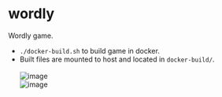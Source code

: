 # wordly
Wordly game. 
- `./docker-build.sh` to build game in docker. 
- Built files are mounted to host and located in `docker-build/`. \
\
![image](https://github.com/user-attachments/assets/02789a1c-089e-40d6-ad9c-f3cc9e40bc1e) \
![image](https://github.com/user-attachments/assets/bc9a3770-9093-467a-ad39-22d1172c8bea)

